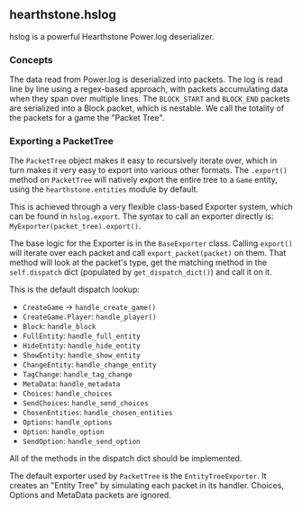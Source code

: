 ## hearthstone.hslog

hslog is a powerful Hearthstone Power.log deserializer.

### Concepts

The data read from Power.log is deserialized into packets.
The log is read line by line using a regex-based approach, with packets
accumulating data when they span over multiple lines.
The `BLOCK_START` and `BLOCK_END` packets are serialized into a Block packet,
which is nestable.
We call the totality of the packets for a game the "Packet Tree".


### Exporting a PacketTree

The `PacketTree` object makes it easy to recursively iterate over, which in
turn makes it very easy to export into various other formats. The `.export()`
method on `PacketTree` will natively export the entire tree to a `Game` entity,
using the `hearthstone.entities` module by default.

This is achieved through a very flexible class-based Exporter system, which can
be found in `hslog.export`.
The syntax to call an exporter directly is: `MyExporter(packet_tree).export()`.

The base logic for the Exporter is in the `BaseExporter` class.
Calling `export()` will iterate over each packet and call `export_packet(packet)`
on them. That method will look at the packet's type, get the matching method in
the `self.dispatch` dict (populated by `get_dispatch_dict()`) and call it on it.

This is the default dispatch lookup:

* `CreateGame` -> `handle_create_game()`
* `CreateGame.Player`: `handle_player()`
* `Block`: `handle_block`
* `FullEntity`: `handle_full_entity`
* `HideEntity`: `handle_hide_entity`
* `ShowEntity`: `handle_show_entity`
* `ChangeEntity`: `handle_change_entity`
* `TagChange`: `handle_tag_change`
* `MetaData`: `handle_metadata`
* `Choices`: `handle_choices`
* `SendChoices`: `handle_send_choices`
* `ChosenEntities`: `handle_chosen_entities`
* `Options`: `handle_options`
* `Option`: `handle_option`
* `SendOption`: `handle_send_option`

All of the methods in the dispatch dict should be implemented.

The default exporter used by `PacketTree` is the `EntityTreeExporter`. It
creates an "Entity Tree" by simulating each packet in its handler. Choices,
Options and MetaData packets are ignored.
